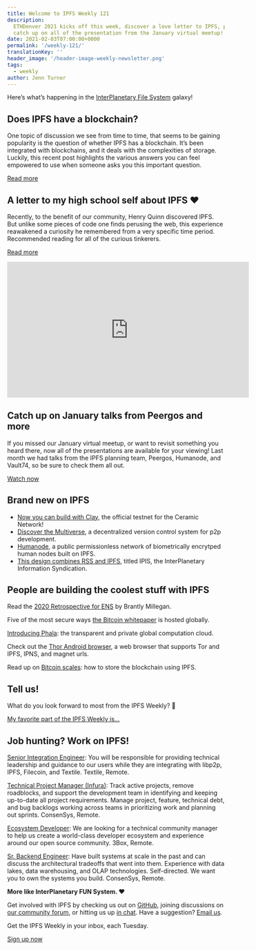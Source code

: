 ```yaml
---
title: Welcome to IPFS Weekly 121
description:
  ETHDenver 2021 kicks off this week, discover a love letter to IPFS, plus
  catch up on all of the presentation from the January virtual meetup!
date: 2021-02-03T07:00:00+0000
permalink: '/weekly-121/'
translationKey: ''
header_image: '/header-image-weekly-newsletter.png'
tags:
  - weekly
author: Jenn Turner
---
```


Here’s what’s happening in the [InterPlanetary File System](https://ipfs.io/) galaxy!

## Does IPFS have a blockchain?

One topic of discussion we see from time to time, that seems to be gaining popularity is the question of whether IPFS has a blockchain. It’s been integrated with blockchains, and it deals with the complexities of storage. Luckily, this recent post highlights the various answers you can feel empowered to use when someone asks you this important question.

[Read more](https://doesipfshaveablockchain.com/)

## A letter to my high school self about IPFS ❤️

Recently, to the benefit of our community, Henry Quinn discovered IPFS. But unlike some pieces of code one finds perusing the web, this experience reawakened a curiosity he remembered from a very specific time period. Recommended reading for all of the curious tinkerers.

[Read more](https://henryneeds.coffee/posts/decentralized-01-week-with-ipfs/)

<iframe width="560" height="315" src="https://www.youtube.com/embed/ad69PayYOlU" frameborder="0" allow="accelerometer; autoplay; clipboard-write; encrypted-media; gyroscope; picture-in-picture" allowfullscreen></iframe>

## Catch up on January talks from Peergos and more

If you missed our January virtual meetup, or want to revisit something you heard there, now all of the presentations are available for your viewing! Last month we had talks from the IPFS planning team, Peergos, Humanode, and Vault74, so be sure to check them all out.

[Watch now](https://www.youtube.com/playlist?list=PLuhRWgmPaHtToVYaDkd6ZTwB2Lo30s1vB)

## Brand new on IPFS

- [Now you can build with Clay](https://blog.ceramic.network/ceramic-network-clay-testnet/), the official testnet for the Ceramic Network!
- [Discover the Multiverse](https://www.multiverse-vcs.com/), a decentralized version control system for p2p development.
- [Humanode](https://discuss.ipfs.io/t/first-humanode-tests-a-public-permissionless-network-of-biometrically-encrytped-human-nodes-running-merkle-crdt-cluster-on-ipfs/10004), a public permissionless network of biometrically encrytped human nodes built on IPFS.
- [This design combines RSS and IPFS](https://discuss.ipfs.io/t/a-design-for-ipfs-version-rss/10059), titled IPIS, the InterPlanetary Information Syndication.

## People are building the coolest stuff with IPFS

Read the [2020 Retrospective for ENS](https://medium.com/the-ethereum-name-service/2020-retrospective-for-ens-7c5364142560) by Brantly Millegan.

Five of the most secure ways [the Bitcoin whitepaper](https://decrypt.co/55832/5-most-secure-ways-the-bitcoin-whitepaper-is-hosted-globally) is hosted globally.

[Introducing Phala](https://medium.com/phala-network/phala-transparent-and-private-global-computation-cloud-2d80c70ad1e9): the transparent and private global computation cloud.

Check out the [Thor Android browser](https://discuss.ipfs.io/t/thor-browser-android-application/9910), a web browser that supports Tor and IPFS, IPNS, and magnet urls.

Read up on [Bitcoin scales](https://read.cash/@LeoBeltran/bitcoin-escala-como-almacenar-la-cadena-de-bloques-usando-ipfs-fee00410): how to store the blockchain using IPFS.

## Tell us!

What do you look forward to most from the IPFS Weekly? 🤔

[My favorite part of the IPFS Weekly is...](https://forms.gle/zC5JqHxZqGMN1zQU9)

## Job hunting? Work on IPFS!

[Senior Integration Engineer](https://textile.breezy.hr/p/cad4ea4bf0c9-senior-integrations-engineer): You will be responsible for providing technical leadership and guidance to our users while they are integrating with libp2p, IPFS, Filecoin, and Textile. Textile, Remote.

[Technical Project Manager (Infura)](https://boards.greenhouse.io/consensys/jobs/2507095): Track active projects, remove roadblocks, and support the development team in identifying and keeping up-to-date all project requirements. Manage project, feature, technical debt, and bug backlogs working across teams in prioritizing work and planning out sprints. ConsenSys, Remote.

[Ecosystem Developer](https://jobs.lever.co/3box/ec1093c5-ed31-483c-b1b3-49b07bd0bd2e): We are looking for a technical community manager to help us create a world-class developer ecosystem and experience around our open source community. 3Box, Remote.

[Sr. Backend Engineer](https://boards.greenhouse.io/consensys/jobs/2426803): Have built systems at scale in the past and can discuss the architectural tradeoffs that went into them. Experience with data lakes, data warehousing, and OLAP technologies. Self-directed. We want you to own the systems you build. ConsenSys, Remote.

**More like InterPlanetary FUN System. ❤️**

Get involved with IPFS by checking us out on [GitHub](https://github.com/ipfs), joining discussions on [our community forum](https://discuss.ipfs.io/), or hitting us up [in chat](https://riot.im/app/#/room/#ipfs:matrix.org). Have a suggestion? [Email us](mailto:newsletter@ipfs.io).

Get the IPFS Weekly in your inbox, each Tuesday.

<p><a href="https://ipfs.us4.list-manage.com/subscribe?u=25473244c7d18b897f5a1ff6b&amp;id=cad54b2230" class="button button-primary">Sign up now</a></p>
